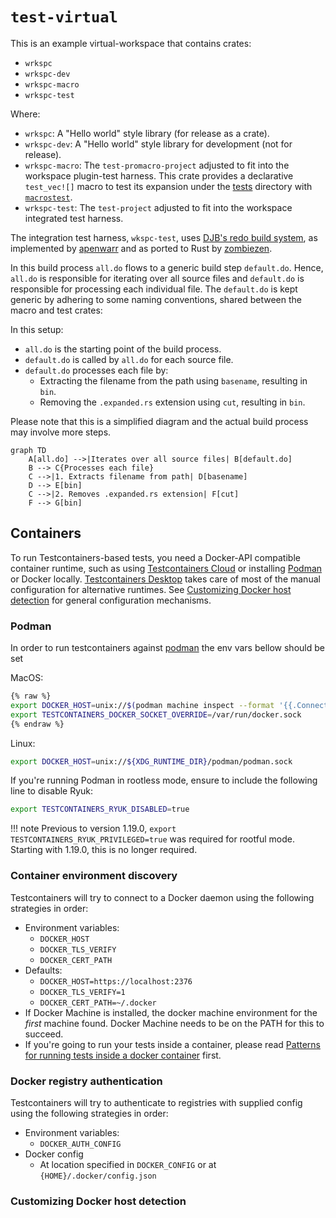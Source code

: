 # `test-virtual`

This is an example virtual-workspace that contains crates:

- `wrkspc`
- `wrkspc-dev`
- `wrkspc-macro`
- `wrkspc-test`

Where:

- `wrkspc`: A "Hello world" style library (for release as a crate).
- `wrkspc-dev`: A "Hello world" style library for development (not for release).
- `wrkspc-macro`: The `test-promacro-project` adjusted to fit into the workspace plugin-test harness. This crate provides a declarative `test_vec![]` macro
to test its expansion under the [tests](tests) directory with [`macrostest`](https://crates.io/crates/macrotest).
- `wrkspc-test`: The `test-project` adjusted to fit into the workspace integrated test harness.

The integration test harness, `wkspc-test`, uses [DJB's redo build system](https://cr.yp.to/redo.html), as implemented by [apenwarr](https://github.com/apenwarr/redo/) and as ported to Rust by [zombiezen](https://github.com/zombiezen/redo-rs).

In this build process `all.do` flows to a generic build step `default.do`. Hence, `all.do` is responsible for iterating over all source files and `default.do` is responsible for processing each individual file. The `default.do` is kept generic by adhering to some naming conventions, shared between the macro and test crates:

In this setup:

- `all.do` is the starting point of the build process.
- `default.do` is called by `all.do` for each source file.
- `default.do` processes each file by:
  - Extracting the filename from the path using `basename`, resulting in `bin`.
  - Removing the `.expanded.rs` extension using `cut`, resulting in `bin`.

Please note that this is a simplified diagram and the actual build process may involve more steps.

```mermaid
graph TD
    A[all.do] -->|Iterates over all source files| B[default.do]
    B --> C{Processes each file}
    C -->|1. Extracts filename from path| D[basename]
    D --> E[bin]
    C -->|2. Removes .expanded.rs extension| F[cut]
    F --> G[bin]
```

## Containers

To run Testcontainers-based tests,
you need a Docker-API compatible container runtime,
such as using [Testcontainers Cloud](https://www.testcontainers.cloud/) or installing [Podman](https://podman.io/)  or Docker locally.  [Testcontainers Desktop](https://testcontainers.com/desktop/) takes care of most of the manual configuration for alternative runtimes. See [Customizing Docker host detection](#customizing-docker-host-detection) for general configuration mechanisms.

### Podman

In order to run testcontainers against [podman](https://podman.io/) the env vars bellow should be set

MacOS:

```bash
{% raw %}
export DOCKER_HOST=unix://$(podman machine inspect --format '{{.ConnectionInfo.PodmanSocket.Path}}')
export TESTCONTAINERS_DOCKER_SOCKET_OVERRIDE=/var/run/docker.sock
{% endraw %}
```

Linux:

```bash
export DOCKER_HOST=unix://${XDG_RUNTIME_DIR}/podman/podman.sock
```

If you're running Podman in rootless mode, ensure to include the following line to disable Ryuk:

```bash
export TESTCONTAINERS_RYUK_DISABLED=true
```

!!! note
    Previous to version 1.19.0, `export TESTCONTAINERS_RYUK_PRIVILEGED=true`
    was required for rootful mode. Starting with 1.19.0, this is no longer required.

### Container environment discovery

Testcontainers will try to connect to a Docker daemon using the following strategies in order:

- Environment variables:
  - `DOCKER_HOST`
  - `DOCKER_TLS_VERIFY`
  - `DOCKER_CERT_PATH`
- Defaults:
  - `DOCKER_HOST=https://localhost:2376`
  - `DOCKER_TLS_VERIFY=1`
  - `DOCKER_CERT_PATH=~/.docker`
- If Docker Machine is installed, the docker machine environment for the *first* machine found. Docker Machine needs to be on the PATH for this to succeed.
- If you're going to run your tests inside a container, please read [Patterns for running tests inside a docker container](continuous_integration/dind_patterns.md) first.

### Docker registry authentication

Testcontainers will try to authenticate to registries with supplied config using the following strategies in order:

- Environment variables:
  - `DOCKER_AUTH_CONFIG`
- Docker config
  - At location specified in `DOCKER_CONFIG` or at `{HOME}/.docker/config.json`

### Customizing Docker host detection
